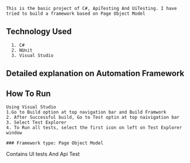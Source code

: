 ﻿```
This is the basic project of C#, ApiTesting And UiTesting. I have tried to build a framework based on Page Object Model
```
## Technology Used
```
  1. C#
  2. NUnit
  3. Visual Studio
```

## Detailed explanation on Automation Framework
## How To Run
```
Using Visual Studio
1.Go to Build option at top navigation bar and Build Framwork
2. After Successful build, Go to Test optin at top naivigation bar
3. Select Test Explorer
4. To Run all tests, select the first icon on left on Test Explorer window

### Framework type: Page Object Model 
```
Contains  UI tests And Api Test



